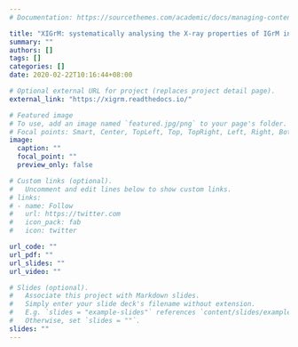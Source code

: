 ```yaml
---
# Documentation: https://sourcethemes.com/academic/docs/managing-content/

title: "XIGrM: systematically analysing the X-ray properties of IGrM in cosmological simulations"
summary: ""
authors: []
tags: []
categories: []
date: 2020-02-22T10:16:44+08:00

# Optional external URL for project (replaces project detail page).
external_link: "https://xigrm.readthedocs.io/"

# Featured image
# To use, add an image named `featured.jpg/png` to your page's folder.
# Focal points: Smart, Center, TopLeft, Top, TopRight, Left, Right, BottomLeft, Bottom, BottomRight.
image:
  caption: ""
  focal_point: ""
  preview_only: false

# Custom links (optional).
#   Uncomment and edit lines below to show custom links.
# links:
# - name: Follow
#   url: https://twitter.com
#   icon_pack: fab
#   icon: twitter

url_code: ""
url_pdf: ""
url_slides: ""
url_video: ""

# Slides (optional).
#   Associate this project with Markdown slides.
#   Simply enter your slide deck's filename without extension.
#   E.g. `slides = "example-slides"` references `content/slides/example-slides.md`.
#   Otherwise, set `slides = ""`.
slides: ""
---
```

